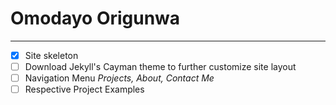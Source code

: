 # Omodayo Origunwa
---
- [x] Site skeleton
- [ ] Download Jekyll's Cayman theme to further customize site layout
- [ ] Navigation Menu *Projects, About, Contact Me*
- [ ] Respective Project Examples
